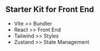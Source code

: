 ## Starter Kit for Front End

- Vite >> Bundler
- React >> Front End
- Tailwind >> Styles
- Zustand >> State Management